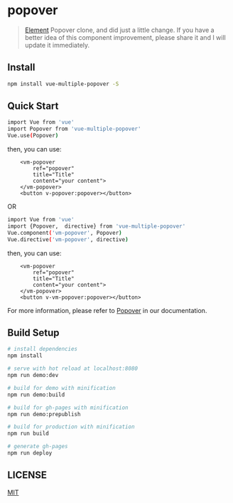 # popover

> [Element](https://github.com/ElemeFE/element) Popover clone, and did just a little change. If you have a better idea of this component improvement, please share it and I will update it immediately.

## Install

```bash
npm install vue-multiple-popover -S
```

## Quick Start

```bash
import Vue from 'vue'
import Popover from 'vue-multiple-popover'
Vue.use(Popover)
```

then, you can use:

```
    <vm-popover
        ref="popover"
        title="Title"
        content="your content">
    </vm-popover>
    <button v-popover:popover></button>
```

OR

```bash
import Vue from 'vue'
import {Popover,  directive} from 'vue-multiple-popover'
Vue.component('vm-popover', Popover)
Vue.directive('vm-popover', directive)
```

then, you can use:

```
    <vm-popover
        ref="popover"
        title="Title"
        content="your content">
    </vm-popover>
    <button v-vm-popover:popover></button>
```


For more information, please refer to [Popover](https://vue-multiple.github.io/popover) in our documentation.

## Build Setup

``` bash
# install dependencies
npm install

# serve with hot reload at localhost:8080
npm run demo:dev

# build for demo with minification
npm run demo:build

# build for gh-pages with minification
npm run demo:prepublish

# build for production with minification
npm run build

# generate gh-pages
npm run deploy
```

## LICENSE

[MIT](http://opensource.org/licenses/MIT)